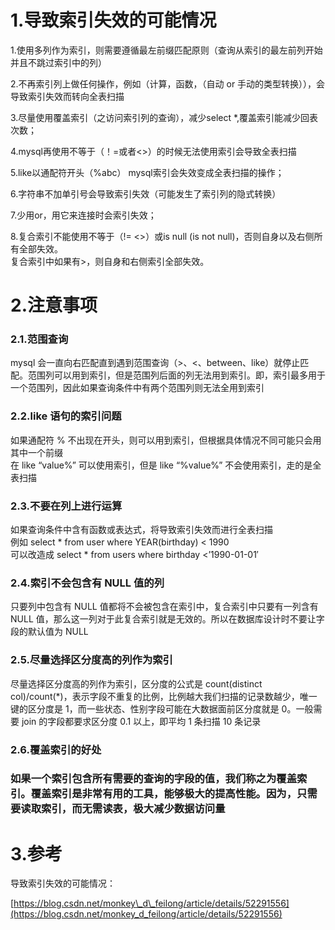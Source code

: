 # 1.导致索引失效的可能情况

1.使用多列作为索引，则需要遵循最左前缀匹配原则（查询从索引的最左前列开始并且不跳过索引中的列）

2.不再索引列上做任何操作，例如（计算，函数，（自动 or 手动的类型转换）），会导致索引失效而转向全表扫描

3.尽量使用覆盖索引（之访问索引列的查询），减少select \*,覆盖索引能减少回表次数；

4.mysql再使用不等于（！=或者&lt;&gt;）的时候无法使用索引会导致全表扫描

5.like以通配符开头（%abc） mysql索引会失效变成全表扫描的操作；

6.字符串不加单引号会导致索引失效（可能发生了索引列的隐式转换）

7.少用or，用它来连接时会索引失效；

8.复合索引不能使用不等于（!=  &lt;&gt;）或is null \(is not null\)，否则自身以及右侧所有全部失效。  
  复合索引中如果有&gt;，则自身和右侧索引全部失效。

# 2.注意事项

### 2.1.范围查询

mysql 会一直向右匹配直到遇到范围查询（&gt;、&lt;、between、like）就停止匹配。范围列可以用到索引，但是范围列后面的列无法用到索引。即，索引最多用于一个范围列，因此如果查询条件中有两个范围列则无法全用到索引

### 2.2.like 语句的索引问题

如果通配符 % 不出现在开头，则可以用到索引，但根据具体情况不同可能只会用其中一个前缀  
在 like “value%” 可以使用索引，但是 like “%value%” 不会使用索引，走的是全表扫描

### 2.3.不要在列上进行运算

如果查询条件中含有函数或表达式，将导致索引失效而进行全表扫描  
例如 select \* from user where YEAR\(birthday\) &lt; 1990  
可以改造成 select \* from users where birthday &lt;’1990-01-01′

### 2.4.索引不会包含有 NULL 值的列

只要列中包含有 NULL 值都将不会被包含在索引中，复合索引中只要有一列含有 NULL 值，那么这一列对于此复合索引就是无效的。所以在数据库设计时不要让字段的默认值为 NULL

### 2.5.尽量选择区分度高的列作为索引

尽量选择区分度高的列作为索引，区分度的公式是 count\(distinct col\)/count\(\*\)，表示字段不重复的比例，比例越大我们扫描的记录数越少，唯一键的区分度是 1，而一些状态、性别字段可能在大数据面前区分度就是 0。一般需要 join 的字段都要求区分度 0.1 以上，即平均 1 条扫描 10 条记录

### 2.6.覆盖索引的好处

### 如果一个索引包含所有需要的查询的字段的值，我们称之为覆盖索引。覆盖索引是非常有用的工具，能够极大的提高性能。因为，只需要读取索引，而无需读表，极大减少数据访问量 

  


# 3.参考

导致索引失效的可能情况：

[https://blog.csdn.net/monkey\_d\_feilong/article/details/52291556](https://blog.csdn.net/monkey_d_feilong/article/details/52291556)

